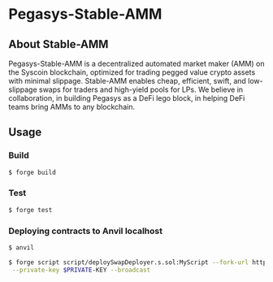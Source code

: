 # Pegasys-Stable-AMM

## About Stable-AMM
Pegasys-Stable-AMM is a decentralized automated market maker (AMM) on the Syscoin blockchain, optimized for trading pegged value crypto assets with minimal slippage. Stable-AMM enables cheap, efficient, swift, and low-slippage swaps for traders and high-yield pools for LPs. We believe in collaboration, in building Pegasys as a DeFi lego block, in helping DeFi teams bring AMMs to any blockchain.

## Usage

### Build

```bash
$ forge build
```

### Test

```bash
$ forge test
```

### Deploying contracts to Anvil localhost 

```bash
$ anvil
```

```bash
$ forge script script/deploySwapDeployer.s.sol:MyScript --fork-url http://localhost:8545 \
 --private-key $PRIVATE-KEY --broadcast
```
